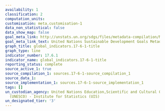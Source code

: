 ```yaml
---
availability: 1
classification: 2
computation_units:
customisation: meta.customisation-1
data_non_statistical: false
data_show_map: false
goal_meta_link: http://unstats.un.org/sdgs/files/metadata-compilation/Metadata-Goal-17.pdf
goal_meta_link_text: United Nations Sustainable Development Goals Metadata (pdf 468kB)
graph_title: global_indicators.17-6-1-title
graph_type: line
indicator_number: 17.6.1
indicator_name: global_indicators.17-6-1-title
reporting_status: complete
source_active_1: true
source_compilation_1: sources.17-6-1-source_compilation_1
source_data_1:
source_implementation_1: sources.17-6-1-source_implementation_1
tags: []
un_custodian_agency: United Nations Education,Scientific and Cultural Organisation
  (UNESCO) - Institute for Statistics (UIS)
un_designated_tier: '3'
---
```

